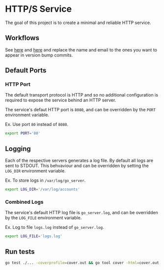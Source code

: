# HTTP/S Service

The goal of this project is to create a minimal and reliable HTTP service.

## Workflows 

See [here](./.github/workflows/on-push.yml#L48) and [here](./.github/workflows/on-push.yml#L49) and replace the name and email to the ones you want to appear in version bump commits.

## Default Ports

### HTTP Port

The default transport protocol is HTTP and so no additional configuration is required to expose the service behind an HTTP server.

The service's defaut HTTP port is `8080`, and can be overridden by the `PORT` environment variable.

Ex. Use port `80` instead of `8080`.

```bash
export PORT='80'
```

## Logging

Each of the respective servers generates a log file. By default all logs are sent to STDOUT. This behvaviour and can be overridden by setting the `LOG_DIR` environment variable.

Ex. To store logs in `/var/log/go_server`.

```bash
export LOG_DIR='/var/log/accounts'
```

### Combined Logs

The service's default HTTP log file is `go_server.log`, and can be overridden by the `LOG_FILE` environment variable.

Ex. Log to file `logs.log` instead of `go_server.log`.

```bash
export LOG_FILE='logs.log'
```

## Run tests

```sh
go test ./... -coverprofile=cover.out && go tool cover -html=cover.out
```

